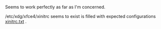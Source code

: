 Seems to work perfectly as far as I'm concerned.

/etc/xdg/xfce4/xinitrc
seems to exist is filled with expected configurations
[xinitrc.txt](https://github.com/vaido-world/GoboLinux-Recipe-XFCE/files/7027841/xinitrc.txt)
.
